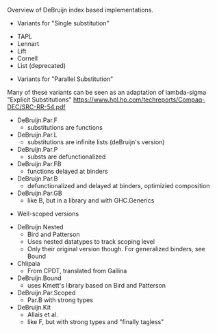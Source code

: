 Overview of DeBruijn index based implementations.

* Variants for "Single substitution"

+ TAPL
+ Lennart
+ Lift
+ Cornell 
+ List (deprecated)

* Variants for "Parallel Substitution"

Many of these variants can be seen as an adaptation of lambda-sigma
"Explicit Substitutions"
https://www.hpl.hp.com/techreports/Compaq-DEC/SRC-RR-54.pdf

+ DeBruijn.Par.F
  - substitutions are functions 
+ DeBruijn.Par.L
  - substitutions are infinite lists  (deBruijn's version)
+ DeBruijn.Par.P
  - substs are defunctionalized
+ DeBruijn.Par.FB
  - functions delayed at binders
+ DeBruijn.Par.B
  - defunctionalized and delayed at binders, optimizied composition
+ DeBruijn.Par.GB 
  - like B, but in a library and with GHC.Generics

* Well-scoped versions

+ DeBruijn.Nested
  - Bird and Patterson
  - Uses nested datatypes to track scoping level 
  - Only their original version though. For generalized binders, see Bound
+ Chlipala
  - From CPDT, translated from Gallina
+ DeBruijn.Bound
  - uses Kmett's library based on Bird and Patterson
+ DeBruijn.Par.Scoped
  - Par.B with strong types
+ DeBruijn.Kit
  - Allais et al.
  - like F, but with strong types and "finally tagless"